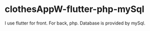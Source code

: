 # clothesAppW-flutter-php-mySql
I use flutter for front. For back, php. Database is provided by mySql.

